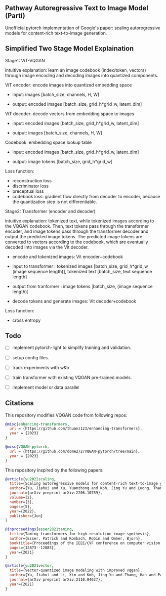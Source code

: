 ## Pathway Autoregressive Text to Image Model (Parti)
Unofficial pytorch implementation of Google's paper: scaling autoregressive models for content-rich text-to-image generation. 

## Simplified Two Stage Model Explaination 
Stage1: ViT-VQGAN

intuitive explanation: learn an image codebook (index/token, vectors) through image encoding and decoding images into quantized components.

ViT encoder: encode images into quantized embedding space

* input: images [batch_size, channels, H, W] 
  
* output: encoded images [batch_size, grid_h*grid_w, latent_dim]

ViT decoder: decode vectors from embedding space to images

* input: encoded images [batch_size, grid_h*grid_w, latent_dim]
  
* output: images  [batch_size, channels, H, W] 

Codebook: embedding space lookup table
  
* input: encoded images [batch_size, grid_h*grid_w, latent_dim]
  
* output: image tokens [batch_size, grid_h*grid_w]

Loss function: 
* reconstruction loss
* discriminator loss
* preceptual loss
* codebook loss: gradient flow directly from decoder to encoder, because the quantization step is not differentiable.

Stage2: Transformer (encoder and decoder)

intuitive explanation: tokenized text, while tokenized images according to the VQGAN codebook. Then, text tokens pass through the transformer encoder, and image tokens pass through the transformer decoder and output the predicted image tokens. The predicted image tokens are converted to vectors according to the codebook, which are eventually decoded into images via the Vit decoder.

* encode and tokenized images: Vit encoder+codebook

* input to transformer : tokenized images [batch_size, grid_h*grid_w (image sequence length)], tokenized text [batch_size, text sequence length]

* output from tranformer : image tokens [batch_size, (image sequence length)]
  
* decode tokens and generate images: Vit decoder+codebook 

Loss function: 
* cross entropy 


## Todo 
- [ ] implement pytorch-light to simplify training and validation.
- [ ] setup config files.
- [ ] track experiments with w&b
- [ ] train transformer with existing VQGAN pre-trained models.
- [ ] implement model or data parallel


## Citations
This repository modifies VQGAN code from following repos:
```bibtex
@misc{enhancing-transformers,
  url = {https://github.com/thuanz123/enhancing-transformers},
  year = {2023}
}
```
```bibtex
@misc{VQGAN-pytorch,
  url = {https://github.com/dome272/VQGAN-pytorch/tree/main},
  year = {2023}
}
```
This repository inspired by the following papers:
```bibtex
@article{yu2022scaling,
  title={Scaling autoregressive models for content-rich text-to-image generation},
  author={Yu, Jiahui and Xu, Yuanzhong and Koh, Jing Yu and Luong, Thang and Baid, Gunjan and Wang, Zirui and Vasudevan, Vijay and Ku, Alexander and Yang, Yinfei and Ayan, Burcu Karagol and others},
  journal={arXiv preprint arXiv:2206.10789},
  volume={2},
  number={3},
  pages={5},
  year={2022},
  publisher={Jun}
}
```
```bibtex
@inproceedings{esser2021taming,
  title={Taming transformers for high-resolution image synthesis},
  author={Esser, Patrick and Rombach, Robin and Ommer, Bjorn},
  booktitle={Proceedings of the IEEE/CVF conference on computer vision and pattern recognition},
  pages={12873--12883},
  year={2021}
}
```
```bibtex
@article{yu2021vector,
  title={Vector-quantized image modeling with improved vqgan},
  author={Yu, Jiahui and Li, Xin and Koh, Jing Yu and Zhang, Han and Pang, Ruoming and Qin, James and Ku, Alexander and Xu, Yuanzhong and Baldridge, Jason and Wu, Yonghui},
  journal={arXiv preprint arXiv:2110.04627},
  year={2021}
}
```



